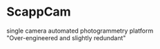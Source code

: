 # ScappCam
single camera automated photogrammetry platform  
"Over-engineered and slightly redundant"
